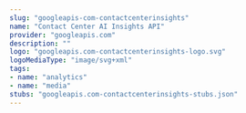```yaml
---
slug: "googleapis-com-contactcenterinsights"
name: "Contact Center AI Insights API"
provider: "googleapis.com"
description: ""
logo: "googleapis.com-contactcenterinsights-logo.svg"
logoMediaType: "image/svg+xml"
tags:
- name: "analytics"
- name: "media"
stubs: "googleapis.com-contactcenterinsights-stubs.json"
---
```

